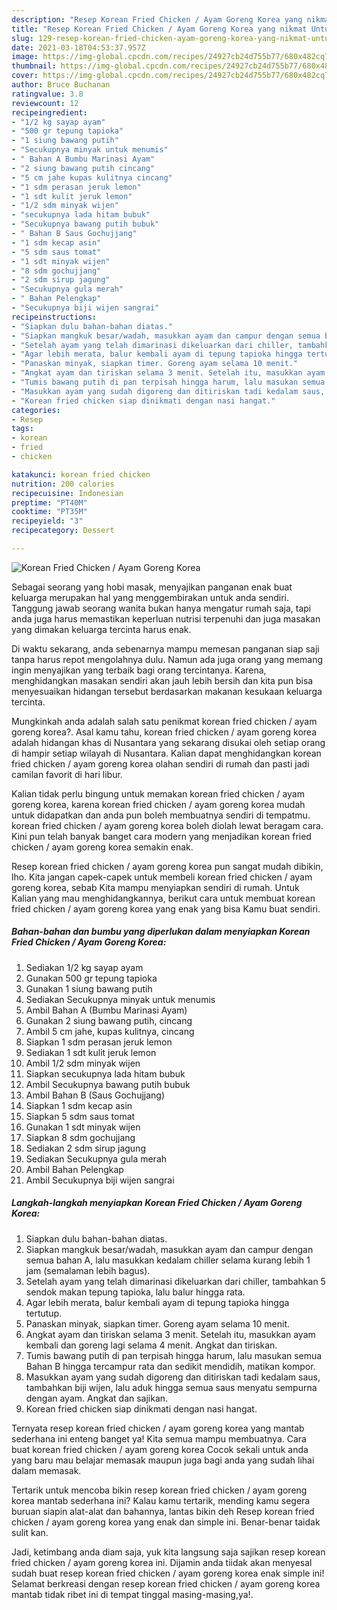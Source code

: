 ```yaml
---
description: "Resep Korean Fried Chicken / Ayam Goreng Korea yang nikmat Untuk Jualan"
title: "Resep Korean Fried Chicken / Ayam Goreng Korea yang nikmat Untuk Jualan"
slug: 129-resep-korean-fried-chicken-ayam-goreng-korea-yang-nikmat-untuk-jualan
date: 2021-03-18T04:53:37.957Z
image: https://img-global.cpcdn.com/recipes/24927cb24d755b77/680x482cq70/korean-fried-chicken-ayam-goreng-korea-foto-resep-utama.jpg
thumbnail: https://img-global.cpcdn.com/recipes/24927cb24d755b77/680x482cq70/korean-fried-chicken-ayam-goreng-korea-foto-resep-utama.jpg
cover: https://img-global.cpcdn.com/recipes/24927cb24d755b77/680x482cq70/korean-fried-chicken-ayam-goreng-korea-foto-resep-utama.jpg
author: Bruce Buchanan
ratingvalue: 3.8
reviewcount: 12
recipeingredient:
- "1/2 kg sayap ayam"
- "500 gr tepung tapioka"
- "1 siung bawang putih"
- "Secukupnya minyak untuk menumis"
- " Bahan A Bumbu Marinasi Ayam"
- "2 siung bawang putih cincang"
- "5 cm jahe kupas kulitnya cincang"
- "1 sdm perasan jeruk lemon"
- "1 sdt kulit jeruk lemon"
- "1/2 sdm minyak wijen"
- "secukupnya lada hitam bubuk"
- "Secukupnya bawang putih bubuk"
- " Bahan B Saus Gochujjang"
- "1 sdm kecap asin"
- "5 sdm saus tomat"
- "1 sdt minyak wijen"
- "8 sdm gochujjang"
- "2 sdm sirup jagung"
- "Secukupnya gula merah"
- " Bahan Pelengkap"
- "Secukupnya biji wijen sangrai"
recipeinstructions:
- "Siapkan dulu bahan-bahan diatas."
- "Siapkan mangkuk besar/wadah, masukkan ayam dan campur dengan semua bahan A, lalu masukkan kedalam chiller selama kurang lebih 1 jam (semalaman lebih bagus)."
- "Setelah ayam yang telah dimarinasi dikeluarkan dari chiller, tambahkan 5 sendok makan tepung tapioka, lalu balur hingga rata."
- "Agar lebih merata, balur kembali ayam di tepung tapioka hingga tertutup."
- "Panaskan minyak, siapkan timer. Goreng ayam selama 10 menit."
- "Angkat ayam dan tiriskan selama 3 menit. Setelah itu, masukkan ayam kembali dan goreng lagi selama 4 menit. Angkat dan tiriskan."
- "Tumis bawang putih di pan terpisah hingga harum, lalu masukan semua Bahan B hingga tercampur rata dan sedikit mendidih, matikan kompor."
- "Masukkan ayam yang sudah digoreng dan ditiriskan tadi kedalam saus, tambahkan biji wijen, lalu aduk hingga semua saus menyatu sempurna dengan ayam. Angkat dan sajikan."
- "Korean fried chicken siap dinikmati dengan nasi hangat."
categories:
- Resep
tags:
- korean
- fried
- chicken

katakunci: korean fried chicken 
nutrition: 200 calories
recipecuisine: Indonesian
preptime: "PT40M"
cooktime: "PT35M"
recipeyield: "3"
recipecategory: Dessert

---
```



![Korean Fried Chicken / Ayam Goreng Korea](https://img-global.cpcdn.com/recipes/24927cb24d755b77/680x482cq70/korean-fried-chicken-ayam-goreng-korea-foto-resep-utama.jpg)

Sebagai seorang yang hobi masak, menyajikan panganan enak buat keluarga merupakan hal yang menggembirakan untuk anda sendiri. Tanggung jawab seorang  wanita bukan hanya mengatur rumah saja, tapi anda juga harus memastikan keperluan nutrisi terpenuhi dan juga masakan yang dimakan keluarga tercinta harus enak.

Di waktu  sekarang, anda sebenarnya mampu memesan panganan siap saji tanpa harus repot mengolahnya dulu. Namun ada juga orang yang memang ingin menyajikan yang terbaik bagi orang tercintanya. Karena, menghidangkan masakan sendiri akan jauh lebih bersih dan kita pun bisa menyesuaikan hidangan tersebut berdasarkan makanan kesukaan keluarga tercinta. 



Mungkinkah anda adalah salah satu penikmat korean fried chicken / ayam goreng korea?. Asal kamu tahu, korean fried chicken / ayam goreng korea adalah hidangan khas di Nusantara yang sekarang disukai oleh setiap orang di hampir setiap wilayah di Nusantara. Kalian dapat menghidangkan korean fried chicken / ayam goreng korea olahan sendiri di rumah dan pasti jadi camilan favorit di hari libur.

Kalian tidak perlu bingung untuk memakan korean fried chicken / ayam goreng korea, karena korean fried chicken / ayam goreng korea mudah untuk didapatkan dan anda pun boleh membuatnya sendiri di tempatmu. korean fried chicken / ayam goreng korea boleh diolah lewat beragam cara. Kini pun telah banyak banget cara modern yang menjadikan korean fried chicken / ayam goreng korea semakin enak.

Resep korean fried chicken / ayam goreng korea pun sangat mudah dibikin, lho. Kita jangan capek-capek untuk membeli korean fried chicken / ayam goreng korea, sebab Kita mampu menyiapkan sendiri di rumah. Untuk Kalian yang mau menghidangkannya, berikut cara untuk membuat korean fried chicken / ayam goreng korea yang enak yang bisa Kamu buat sendiri.

<!--inarticleads1-->

##### Bahan-bahan dan bumbu yang diperlukan dalam menyiapkan Korean Fried Chicken / Ayam Goreng Korea:

1. Sediakan 1/2 kg sayap ayam
1. Gunakan 500 gr tepung tapioka
1. Gunakan 1 siung bawang putih
1. Sediakan Secukupnya minyak untuk menumis
1. Ambil  Bahan A (Bumbu Marinasi Ayam)
1. Gunakan 2 siung bawang putih, cincang
1. Ambil 5 cm jahe, kupas kulitnya, cincang
1. Siapkan 1 sdm perasan jeruk lemon
1. Sediakan 1 sdt kulit jeruk lemon
1. Ambil 1/2 sdm minyak wijen
1. Siapkan secukupnya lada hitam bubuk
1. Ambil Secukupnya bawang putih bubuk
1. Ambil  Bahan B (Saus Gochujjang)
1. Siapkan 1 sdm kecap asin
1. Siapkan 5 sdm saus tomat
1. Gunakan 1 sdt minyak wijen
1. Siapkan 8 sdm gochujjang
1. Sediakan 2 sdm sirup jagung
1. Sediakan Secukupnya gula merah
1. Ambil  Bahan Pelengkap
1. Ambil Secukupnya biji wijen sangrai




<!--inarticleads2-->

##### Langkah-langkah menyiapkan Korean Fried Chicken / Ayam Goreng Korea:

1. Siapkan dulu bahan-bahan diatas.
1. Siapkan mangkuk besar/wadah, masukkan ayam dan campur dengan semua bahan A, lalu masukkan kedalam chiller selama kurang lebih 1 jam (semalaman lebih bagus).
1. Setelah ayam yang telah dimarinasi dikeluarkan dari chiller, tambahkan 5 sendok makan tepung tapioka, lalu balur hingga rata.
1. Agar lebih merata, balur kembali ayam di tepung tapioka hingga tertutup.
1. Panaskan minyak, siapkan timer. Goreng ayam selama 10 menit.
1. Angkat ayam dan tiriskan selama 3 menit. Setelah itu, masukkan ayam kembali dan goreng lagi selama 4 menit. Angkat dan tiriskan.
1. Tumis bawang putih di pan terpisah hingga harum, lalu masukan semua Bahan B hingga tercampur rata dan sedikit mendidih, matikan kompor.
1. Masukkan ayam yang sudah digoreng dan ditiriskan tadi kedalam saus, tambahkan biji wijen, lalu aduk hingga semua saus menyatu sempurna dengan ayam. Angkat dan sajikan.
1. Korean fried chicken siap dinikmati dengan nasi hangat.




Ternyata resep korean fried chicken / ayam goreng korea yang mantab sederhana ini enteng banget ya! Kita semua mampu membuatnya. Cara buat korean fried chicken / ayam goreng korea Cocok sekali untuk anda yang baru mau belajar memasak maupun juga bagi anda yang sudah lihai dalam memasak.

Tertarik untuk mencoba bikin resep korean fried chicken / ayam goreng korea mantab sederhana ini? Kalau kamu tertarik, mending kamu segera buruan siapin alat-alat dan bahannya, lantas bikin deh Resep korean fried chicken / ayam goreng korea yang enak dan simple ini. Benar-benar taidak sulit kan. 

Jadi, ketimbang anda diam saja, yuk kita langsung saja sajikan resep korean fried chicken / ayam goreng korea ini. Dijamin anda tiidak akan menyesal sudah buat resep korean fried chicken / ayam goreng korea enak simple ini! Selamat berkreasi dengan resep korean fried chicken / ayam goreng korea mantab tidak ribet ini di tempat tinggal masing-masing,ya!.

